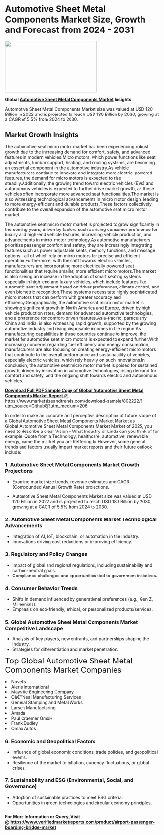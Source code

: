 <H1>Automotive Sheet Metal Components Market Size, Growth and Forecast from 2024 - 2031</H1><img class="aligncenter size-medium wp-image-584254" src="https://thirdeyenews.in/wp-content/uploads/2024/09/Global-Market-Research-300x168.jpeg" alt="" width="300" height="168" /><p><strong>Global&nbsp;<a href="https://www.marketsizeandtrends.com/download-sample/802222/?utm_source=Github8j?utm_medium=206">Automotive Sheet Metal Components Market</a> Insights</strong></p><p>Automotive Sheet Metal Components Market size was valued at USD 120 Billion in 2022 and is projected to reach USD 180 Billion by 2030, growing at a CAGR of 5.5% from 2024 to 2030.</p><p><h2>Market Growth Insights</h2> <p>The automotive seat micro motor market has been experiencing robust growth due to the increasing demand for comfort, safety, and advanced features in modern vehicles.Micro motors, which power functions like seat adjustments, lumbar support, heating, and cooling systems, are becoming an essential component in the automotive industry.As vehicle manufacturers continue to innovate and integrate more electric-powered features, the demand for micro motors is expected to rise steadily.Additionally, the growing trend toward electric vehicles (EVs) and autonomous vehicles is expected to further drive market growth, as these vehicles often incorporate more advanced seat functionalities.The market is also witnessing technological advancements in micro motor design, leading to more energy-efficient and durable products.These factors collectively contribute to the overall expansion of the automotive seat micro motor market.</p> <p><a href="#"></a></p> <p>The automotive seat micro motor market is projected to grow significantly in the coming years, driven by factors such as rising consumer preference for luxury and high-end vehicle features, increasing vehicle production, and advancements in micro-motor technology.As automotive manufacturers prioritize passenger comfort and safety, they are increasingly integrating features such as power adjustable seats, memory functions, and massage options—all of which rely on micro motors for precise and efficient operation.Furthermore, with the shift towards electric vehicles, manufacturers are incorporating more electrically powered seat functionalities that require smaller, more efficient micro motors.The market is also seeing an increase in the adoption of smart seating systems, especially in high-end and luxury vehicles, which include features like automatic seat adjustment based on driver preferences, climate control, and even biometric recognition.These systems necessitate highly sophisticated micro motors that can perform with greater accuracy and efficiency.Geographically, the automotive seat micro motor market is showing significant growth in North America and Europe, driven by high vehicle production rates, demand for advanced automotive technologies, and a preference for comfort-driven features.Asia-Pacific, particularly China and India, is also witnessing rapid growth, supported by the growing automotive industry and rising disposable incomes in the region.As manufacturing capabilities in these countries continue to improve, the market for automotive seat micro motors is expected to expand further.With increasing concerns regarding fuel efficiency and energy consumption, manufacturers are also focusing on creating energy-efficient micro motors that contribute to the overall performance and sustainability of vehicles, especially electric vehicles, which rely heavily on such innovations.In conclusion, the automotive seat micro motor market is poised for sustained growth, driven by innovation in automotive technologies, rising demand for comfort and safety, and the ongoing shift towards electric and autonomous vehicles.</p> <p><a href="#"></p><p><span class=""><strong>Download Full PDF Sample Copy of Global Automotive Sheet Metal Components Market Report</strong> @ <a href="https://www.marketsizeandtrends.com/download-sample/802222/?utm_source=Github8j?utm_medium=206" target="_blank">https://www.marketsizeandtrends.com/download-sample/802222/?utm_source=Github8j?utm_medium=206</a></span></p><p>In order to make an accurate and perceptive description of future scope of a Global&nbsp;Automotive Sheet Metal Components Market Market as Global&nbsp;Automotive Sheet Metal Components Market Market of 2025, you need to describe a clear Vision &ndash; What Industry or Linda can you think of for example: Quote from a Technology, healthcare, automotive, renewable energy, name the market you are Reffering to.However, some general trends and factors usually impact market reports and their future outlook include:</p><h3>1.&nbsp;<strong>Automotive Sheet Metal Components Market Growth Projections</strong></h3><ul><li>Examine market size trends, revenue estimates and CAGR (Compounded Annual Growth Rate) projections.</li><li><p>Automotive Sheet Metal Components Market size was valued at USD 120 Billion in 2022 and is projected to reach USD 180 Billion by 2030, growing at a CAGR of 5.5% from 2024 to 2030.</p></li></ul><h3>2.&nbsp;<strong>Automotive Sheet Metal Components Market Technological Advancements</strong></h3><ul><li>Integration of AI, IoT, blockchain, or automation in the industry.</li><li>Innovations driving cost reductions or improving efficiency.</li></ul><h3>3.&nbsp;<strong>Regulatory and Policy Changes</strong></h3><ul><li>Impact of global and regional regulations, including sustainability and carbon-neutral goals.</li><li>Compliance challenges and opportunities tied to government initiatives.</li></ul><h3>4.&nbsp;<strong>Consumer Behavior Trends</strong></h3><ul><li>Shifts in demand influenced by generational preferences (e.g., Gen Z, Millennials).</li><li>Emphasis on eco-friendly, ethical, or personalized products/services.</li></ul><h3>5.&nbsp;<strong>Global Automotive Sheet Metal Components Market Competitive Landscape</strong></h3><ul><li>Analysis of key players, new entrants, and partnerships shaping the industry.</li><li>Strategies for differentiation and market penetration.</li></ul><p data-pm-slice="1 1 []"><span style="color: inherit; font-family: inherit; font-size: 25px;">Top Global Automotive Sheet Metal Components Market Companies</span></p><div class="" data-test-id=""><p><li>Novelis</li><li> Aleris International</li><li> Mayville Engineering Company</li><li> Oâ€™Neal Manufacturing Services</li><li> General Stamping and Metal Works</li><li> Larsen Manufacturing</li><li> Amada</li><li> Paul Craemer GmbH</li><li> Frank Dudley</li><li> Omax Autos</li></p></div><h3>6.&nbsp;<strong>Economic and Geopolitical Factors</strong></h3><ul><li>Influence of global economic conditions, trade policies, and geopolitical events.</li><li>Resilience of the market to inflation, currency fluctuations, or global crises.</li></ul><h3>7.&nbsp;<strong>Sustainability and ESG (Environmental, Social, and Governance)</strong></h3><ul><li>Adoption of sustainable practices to meet ESG criteria.</li><li>Opportunities in green technologies and circular economy principles.</li></ul><h2><strong style="font-size: 14px;">For More Information or Query, Visit @&nbsp;</strong><a style="background-color: #ffffff; font-size: 14px;" href="https://www.marketsizeandtrends.com/report/automotive-sheet-metal-components-market/" target="_blank">https://www.verifiedmarketreports.com/product/airport-passenger-boarding-bridge-market</a></h2>